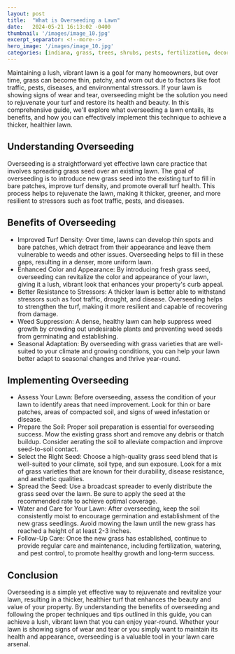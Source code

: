 ```yaml
---
layout: post
title:  "What is Overseeding a Lawn"
date:   2024-05-21 16:13:02 -0400
thumbnail: '/images/image_10.jpg'
excerpt_separator: <!--more-->
hero_image: '/images/image_10.jpg'
categories: [indiana, grass, trees, shrubs, pests, fertilization, decoration, curb appeal, garden, flowers, recreation]
---
```

Maintaining a lush, vibrant lawn is a goal for many homeowners, but over time, grass can become thin, patchy, and worn out due to factors like foot traffic, pests, diseases, and environmental stressors. <!--more-->If your lawn is showing signs of wear and tear, overseeding might be the solution you need to rejuvenate your turf and restore its health and beauty. In this comprehensive guide, we'll explore what overseeding a lawn entails, its benefits, and how you can effectively implement this technique to achieve a thicker, healthier lawn.

## Understanding Overseeding
Overseeding is a straightforward yet effective lawn care practice that involves spreading grass seed over an existing lawn. The goal of overseeding is to introduce new grass seed into the existing turf to fill in bare patches, improve turf density, and promote overall turf health. This process helps to rejuvenate the lawn, making it thicker, greener, and more resilient to stressors such as foot traffic, pests, and diseases.

## Benefits of Overseeding
* Improved Turf Density: Over time, lawns can develop thin spots and bare patches, which detract from their appearance and leave them vulnerable to weeds and other issues. Overseeding helps to fill in these gaps, resulting in a denser, more uniform lawn.
* Enhanced Color and Appearance: By introducing fresh grass seed, overseeding can revitalize the color and appearance of your lawn, giving it a lush, vibrant look that enhances your property's curb appeal.
* Better Resistance to Stressors: A thicker lawn is better able to withstand stressors such as foot traffic, drought, and disease. Overseeding helps to strengthen the turf, making it more resilient and capable of recovering from damage.
* Weed Suppression: A dense, healthy lawn can help suppress weed growth by crowding out undesirable plants and preventing weed seeds from germinating and establishing.
* Seasonal Adaptation: By overseeding with grass varieties that are well-suited to your climate and growing conditions, you can help your lawn better adapt to seasonal changes and thrive year-round.

## Implementing Overseeding
* Assess Your Lawn: Before overseeding, assess the condition of your lawn to identify areas that need improvement. Look for thin or bare patches, areas of compacted soil, and signs of weed infestation or disease.
* Prepare the Soil: Proper soil preparation is essential for overseeding success. Mow the existing grass short and remove any debris or thatch buildup. Consider aerating the soil to alleviate compaction and improve seed-to-soil contact.
* Select the Right Seed: Choose a high-quality grass seed blend that is well-suited to your climate, soil type, and sun exposure. Look for a mix of grass varieties that are known for their durability, disease resistance, and aesthetic qualities.
* Spread the Seed: Use a broadcast spreader to evenly distribute the grass seed over the lawn. Be sure to apply the seed at the recommended rate to achieve optimal coverage.
* Water and Care for Your Lawn: After overseeding, keep the soil consistently moist to encourage germination and establishment of the new grass seedlings. Avoid mowing the lawn until the new grass has reached a height of at least 2-3 inches.
* Follow-Up Care: Once the new grass has established, continue to provide regular care and maintenance, including fertilization, watering, and pest control, to promote healthy growth and long-term success.

## Conclusion
Overseeding is a simple yet effective way to rejuvenate and revitalize your lawn, resulting in a thicker, healthier turf that enhances the beauty and value of your property. By understanding the benefits of overseeding and following the proper techniques and tips outlined in this guide, you can achieve a lush, vibrant lawn that you can enjoy year-round. Whether your lawn is showing signs of wear and tear or you simply want to maintain its health and appearance, overseeding is a valuable tool in your lawn care arsenal.
